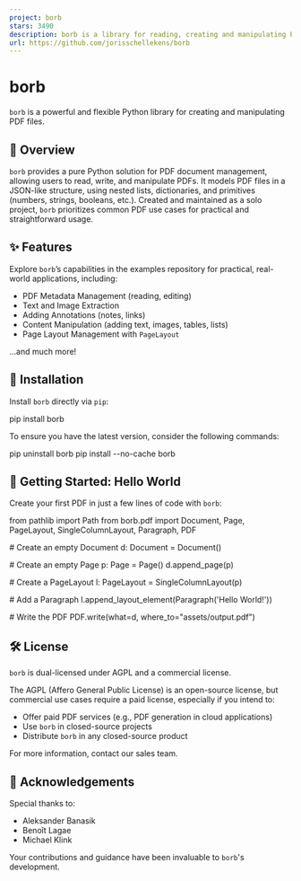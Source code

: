 ```yaml
---
project: borb
stars: 3490
description: borb is a library for reading, creating and manipulating PDF files in python.
url: https://github.com/jorisschellekens/borb
---
```


borb
====

`borb` is a powerful and flexible Python library for creating and manipulating PDF files.

📖 Overview
-----------

`borb` provides a pure Python solution for PDF document management, allowing users to read, write, and manipulate PDFs. It models PDF files in a JSON-like structure, using nested lists, dictionaries, and primitives (numbers, strings, booleans, etc.). Created and maintained as a solo project, `borb` prioritizes common PDF use cases for practical and straightforward usage.

✨ Features
----------

Explore `borb`’s capabilities in the examples repository for practical, real-world applications, including:

-   PDF Metadata Management (reading, editing)
-   Text and Image Extraction
-   Adding Annotations (notes, links)
-   Content Manipulation (adding text, images, tables, lists)
-   Page Layout Management with `PageLayout`

…and much more!

🚀 Installation
---------------

Install `borb` directly via `pip`:

pip install borb

To ensure you have the latest version, consider the following commands:

pip uninstall borb
pip install --no-cache borb

👋 Getting Started: Hello World
-------------------------------

Create your first PDF in just a few lines of code with `borb`:

from pathlib import Path
from borb.pdf import Document, Page, PageLayout, SingleColumnLayout, Paragraph, PDF

\# Create an empty Document
d: Document \= Document()

\# Create an empty Page
p: Page \= Page()
d.append\_page(p)

\# Create a PageLayout
l: PageLayout \= SingleColumnLayout(p)

\# Add a Paragraph
l.append\_layout\_element(Paragraph('Hello World!'))

\# Write the PDF
PDF.write(what\=d, where\_to\="assets/output.pdf")

🛠 License
----------

`borb` is dual-licensed under AGPL and a commercial license.

The AGPL (Affero General Public License) is an open-source license, but commercial use cases require a paid license, especially if you intend to:

-   Offer paid PDF services (e.g., PDF generation in cloud applications)
-   Use `borb` in closed-source projects
-   Distribute `borb` in any closed-source product

For more information, contact our sales team.

🙏 Acknowledgements
-------------------

Special thanks to:

-   Aleksander Banasik
-   Benoît Lagae
-   Michael Klink

Your contributions and guidance have been invaluable to `borb`'s development.
